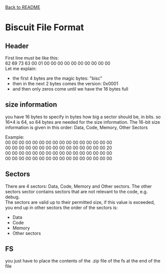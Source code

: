 [Back to README](./README.md)
# Biscuit File Format
## Header
First line must be like this:\
62 69 73 63 00 01 00 00 00 00 00 00 00 00 00 00\
Let me explain:
 - the first 4 bytes are the magic bytes: "bisc"
 - then in the next 2 bytes comes the version: 0x0001
 - and then only zeros come until we have the 16 bytes full

## size information
you have 16 bytes to specify in bytes how big a sector should be, in bits.
so 16*4 is 64, so 64 bytes are needed for the size information.
The 16-bit size information is given in this order:
Data, Code, Memory, Other Sectors

Example:\
00 00 00 00 00 00 00 00 00 00 00 00 00 00 00 00\
00 00 00 00 00 00 00 00 00 00 00 00 00 00 00 20\
00 00 00 00 00 00 00 00 00 00 00 00 00 00 00 00\
00 00 00 00 00 00 00 00 00 00 00 00 00 00 00 00

## Sectors
There are 4 sectors: Data, Code, Memory and Other sectors.
The other sectors sector contains sectors that are not relevant to the code, e.g. debug.\
The sectors are valid up to their permitted size, if this value is exceeded, you end up in other sectors
the order of the sectors is:
 - Data
 - Code
 - Memory
 - Other sectors

## FS
you just have to place the contents of the .zip file of the fs at the end of the file